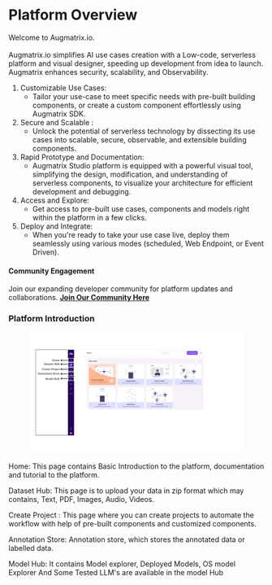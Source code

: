# Platform Overview

Welcome to Augmatrix.io.\
\
Augmatrix.io simplifies AI use cases creation with a Low-code, serverless platform and visual designer, speeding up development from idea to launch. Augmatrix enhances security, scalability, and Observability.&#x20;

1. Customizable Use Cases:
   * Tailor your use-case to meet specific needs with pre-built building components, or create a custom component effortlessly using Augmatrix SDK.
2. Secure and Scalable :
   * Unlock the potential of serverless technology by dissecting its use cases into scalable, secure, observable, and extensible building components.&#x20;
3. Rapid Prototype and Documentation:
   * Augmatrix Studio platform is equipped with a powerful visual tool, simplifying the design, modification, and understanding of serverless components, to visualize your architecture for efficient development and debugging.
4. Access and Explore:
   * Get access to pre-built use cases, components and models right within the platform in a few clicks.
5. Deploy and Integrate:
   * When you're ready to take your use case live, deploy them seamlessly using various modes (scheduled, Web Endpoint, or Event Driven).

#### Community Engagement

Join our expanding developer community for platform updates and collaborations. [**Join Our Community Here**](https://discord.gg/2puwZsB9)[ ](https://discord.gg/zF6PRy5Ayg)

### **Platform Introduction**

<figure><img src=".gitbook/assets/HOME (1).png" alt=""><figcaption></figcaption></figure>

Home: This page contains Basic Introduction to the platform, documentation and tutorial to the platform.&#x20;

Dataset Hub: This page is to upload your data in zip format which may contains, Text, PDF, Images, Audio, Videos.&#x20;

Create Project : This page where you can create projects to automate the workflow with help of pre-built components and customized components.&#x20;

Annotation Store: Annotation store, which stores the annotated data or labelled data.

Model Hub: It contains Model explorer, Deployed Models, OS model Explorer And Some Tested LLM's are available in the model Hub&#x20;

